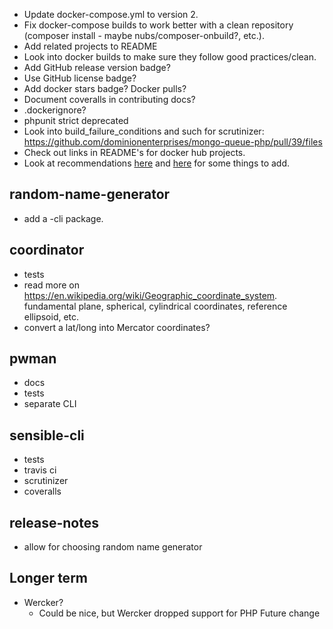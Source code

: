 * Update docker-compose.yml to version 2.
* Fix docker-compose builds to work better with a clean repository (composer install - maybe nubs/composer-onbuild?, etc.).
* Add related projects to README
* Look into docker builds to make sure they follow good practices/clean.
* Add GitHub release version badge?
* Use GitHub license badge?
* Add docker stars badge?  Docker pulls?
* Document coveralls in contributing docs?
* .dockerignore?
* phpunit strict deprecated
* Look into build_failure_conditions and such for scrutinizer: https://github.com/dominionenterprises/mongo-queue-php/pull/39/files
* Check out links in README's for docker hub projects.
* Look at recommendations [here](https://github.com/blog/2124-kindly-closing-pull-requests) and [here](https://github.com/blog/2128-creating-a-new-contributor-on-ramp) for some things to add.

## random-name-generator
* add a -cli package.

## coordinator
* tests
* read more on https://en.wikipedia.org/wiki/Geographic_coordinate_system.  fundamental plane, spherical, cylindrical coordinates, reference ellipsoid, etc.
* convert a lat/long into Mercator coordinates?

## pwman
* docs
* tests
* separate CLI

## sensible-cli
* tests
* travis ci
* scrutinizer
* coveralls

## release-notes
* allow for choosing random name generator 

## Longer term
* Wercker?
  * Could be nice, but Wercker dropped support for PHP  Future change
